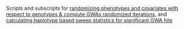 Scripts and subscripts for [randomizing phenotypes and covariates with respect to genotypes & compute GWAs randomized iterations](https://github.com/jkreinz/NTSR_GWAS/blob/master/GWA_permuations/randomize_n_permute.sh), and [calculating haplotype based sweep statistics for significant GWA hits](https://github.com/jkreinz/NTSR_GWAS/blob/master/GWA_permuations/run_selscan.sh)
